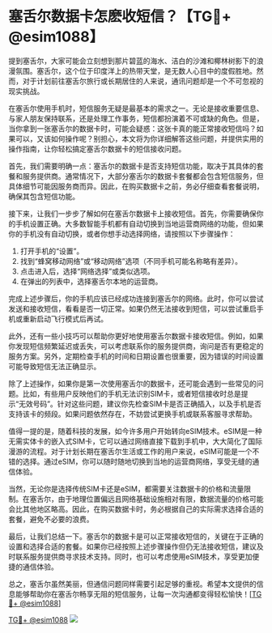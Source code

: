 # 塞舌尔数据卡怎麽收短信？【TG💪+ @esim1088】

提到塞舌尔，大家可能会立刻想到那片碧蓝的海水、洁白的沙滩和椰林树影下的浪漫氛围。塞舌尔，这个位于印度洋上的热带天堂，是无数人心目中的度假胜地。然而，对于计划前往塞舌尔旅行或长期居住的人来说，通讯问题却是一个不可忽视的现实挑战。

在塞舌尔使用手机时，短信服务无疑是最基本的需求之一。无论是接收重要信息、与家人朋友保持联系，还是处理工作事务，短信都扮演着不可或缺的角色。但是，当你拿到一张塞舌尔的数据卡时，可能会疑惑：这张卡真的能正常接收短信吗？如果可以，又该如何操作呢？别担心，本文将为你详细解答这些问题，并提供实用的操作指南，让你轻松搞定塞舌尔数据卡的短信接收问题。

首先，我们需要明确一点：塞舌尔的数据卡是否支持短信功能，取决于其具体的套餐和服务提供商。通常情况下，大部分塞舌尔的数据卡套餐都会包含短信服务，但具体细节可能因服务商而异。因此，在购买数据卡之前，务必仔细查看套餐说明，确保其包含短信功能。

接下来，让我们一步步了解如何在塞舌尔数据卡上接收短信。首先，你需要确保你的手机设置正确。大多数智能手机都有自动切换到当地运营商网络的功能，但如果你的手机没有自动切换，或者你想手动选择网络，请按照以下步骤操作：

1. 打开手机的“设置”。
2. 找到“蜂窝移动网络”或“移动网络”选项（不同手机可能名称略有差异）。
3. 点击进入后，选择“网络选择”或类似选项。
4. 在弹出的列表中，选择塞舌尔本地的运营商。

完成上述步骤后，你的手机应该已经成功连接到塞舌尔的网络。此时，你可以尝试发送和接收短信，看看是否一切正常。如果仍然无法接收到短信，可以尝试重启手机或重新启动飞行模式后再试。

此外，还有一些小技巧可以帮助你更好地使用塞舌尔数据卡接收短信。例如，如果你发现短信频繁延迟或丢失，可以考虑联系你的服务提供商，询问是否有更稳定的服务方案。另外，定期检查手机的时间和日期设置也很重要，因为错误的时间设置可能导致短信无法正确显示。

除了上述操作，如果你是第一次使用塞舌尔的数据卡，还可能会遇到一些常见的问题。比如，有些用户反映他们的手机无法识别SIM卡，或者短信接收时总是提示“无效号码”。针对这些问题，建议你先检查SIM卡是否正确插入，以及手机是否支持该卡的频段。如果问题依然存在，不妨尝试更换手机或联系客服寻求帮助。

值得一提的是，随着科技的发展，如今许多用户开始转向eSIM技术。eSIM是一种无需实体卡的嵌入式SIM卡，它可以通过网络直接下载到手机中，大大简化了国际漫游的流程。对于计划长期在塞舌尔生活或工作的用户来说，eSIM可能是一个不错的选择。通过eSIM，你可以随时随地切换到当地的运营商网络，享受无缝的通信体验。

当然，无论你是选择传统SIM卡还是eSIM，都需要关注数据卡的价格和流量限制。在塞舌尔，由于地理位置偏远且网络基础设施相对有限，数据流量的价格可能会比其他地区略高。因此，在购买数据卡时，务必根据自己的实际需求选择合适的套餐，避免不必要的浪费。

最后，让我们总结一下。塞舌尔的数据卡是可以正常接收短信的，关键在于正确的设置和选择合适的套餐。如果你已经按照上述步骤操作但仍无法接收短信，建议及时联系服务提供商寻求技术支持。同时，也可以考虑使用eSIM技术，享受更加便捷的通信体验。

总之，塞舌尔虽然美丽，但通信问题同样需要引起足够的重视。希望本文提供的信息能够帮助你在塞舌尔畅享无阻的短信服务，让每一次沟通都变得轻松愉快！[[TG💪+ @esim1088](https://t.me/s/esim1088)]

[TG💪+ @esim1088](https://t.me/s/esim1088) ![](https://i.postimg.cc/4NQfJmqS/Snipaste-2025-05-13-00-14-12.png)